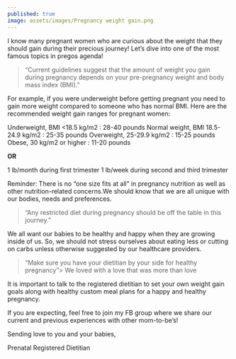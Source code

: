 ```yaml
---
published: true
image: assets/images/Pregnancy weight gain.png
---
```



I know many pregnant women who are curious about the weight that they should gain during their precious journey! Let’s dive into one of the most famous topics in pregos agenda!

> “Current guidelines suggest that the amount of weight you gain during pregnancy depends on your pre-pregnancy weight and body mass index (BMI)."

For example, if you were underweight before getting pregnant you need to gain more weight compared to someone who has normal BMI. Here are the recommended weight gain ranges for pregnant women:


Underweight, BMI <18.5 kg/m2 : 28-40 pounds
Normal weight, BMI 18.5-24.9 kg/m2 : 25-35 pounds
Overweight, 25-29.9 kg/m2 : 15-25 pounds
Obese, 30 kg/m2 or higher : 11-20 pounds

**OR**

1 lb/month during first trimester
1 lb/week during second and third trimester


Reminder: There is no “one size fits at all” in pregnancy nutrition as well as other nutrition-related concerns.We should know that we are all unique with our bodies, needs and preferences. 

> “Any restricted diet during pregnancy should be off the table in this journey.”

 We all want our babies to be healthy and happy when they are growing inside of us. So, we should not stress ourselves about eating less or cutting on carbs unless otherwise suggested by our healthcare providers. 

> “Make sure you have your dietitian by your side for healthy pregnancy”> We loved with a love that was more than love


It is important to talk to the registered dietitian to set your own weight gain goals along with healthy custom meal plans for a happy and healthy pregnancy. 


If you are expecting, feel free to join my FB group where we share our current and previous experiences with other mom-to-be’s! 



Sending love to you and your babies,

Prenatal Registered Dietitian
